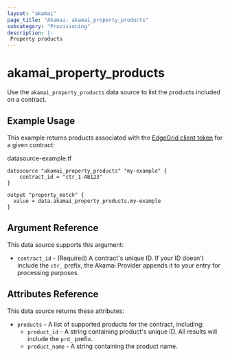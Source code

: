```yaml
---
layout: "akamai"
page_title: "Akamai: akamai_property_products"
subcategory: "Provisioning"
description: |-
 Property products
---
```


# akamai_property_products


Use the `akamai_property_products` data source to list the products included on a contract. 

## Example Usage

This example returns products associated with the [EdgeGrid client token](https://developer.akamai.com/getting-started/edgegrid) for a given contract:

datasource-example.tf
```hcl-terraform
datasource "akamai_property_products" "my-example" {
    contract_id = "ctr_1-AB123"
}

output "property_match" {
  value = data.akamai_property_products.my-example
}
```

## Argument Reference

This data source supports this argument:

* `contract_id` - (Required) A contract's unique ID. If your ID doesn't include the `ctr_` prefix, the Akamai Provider appends it to your entry for processing purposes. 

## Attributes Reference

This data source returns these attributes:

* `products` - A list of supported products for the contract, including:
  * `product_id` - A string containing product's unique ID. All results will include the `prd_` prefix.
  * `product_name` - A string containing the product name.
